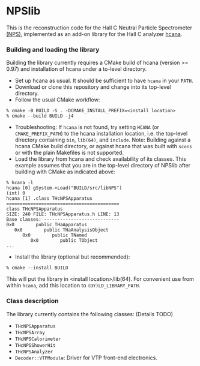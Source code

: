 # NPSlib

This is the reconstruction code for the Hall C Neutral Particle Spectrometer [(NPS)](https://wiki.jlab.org/cuawiki/index.php/Main_Page), implemented as an add-on library for the Hall C analyzer [hcana](https://github.com/JeffersonLab/hcana).

### Building and loading the library

Building the library currently requires a CMake build of hcana (version >= 0.97) and installation of hcana under a to-level directory.

* Set up hcana as usual. It should be sufficient to have `hcana` in your `PATH`. 
* Download or clone this repository and change into its top-level directory.
* Follow the usual CMake workflow:

```
% cmake -B BUILD -S . -DCMAKE_INSTALL_PREFIX=<install location>
% cmake --build BUILD -j4
```
* Troubleshooting: If `hcana` is not found, try setting `HCANA` (or `CMAKE_PREFIX_PATH`) to the hcana installation location, i.e. the top-level directory containing `bin`, `lib(64)`, and `include`. Note: Building against a hcana CMake build directory, or against hcana that was built with `scons` or with the plain Makefiles is not supported.
* Load the library from hcana and check availability of its classes. This example assumes that you are in the top-level directory of NPSlib after building with CMake as indicated above:

```
% hcana -l
hcana [0] gSystem->Load("BUILD/src/libNPS")
(int) 0
hcana [1] .class THcNPSApparatus
==========================================
class THcNPSApparatus
SIZE: 240 FILE: THcNPSApparatus.h LINE: 13
Base classes: ----------------------------
0x0        public THaApparatus
   0x0        public THaAnalysisObject
      0x0        public TNamed
         0x0        public TObject
...
```
* Install the library (optional but recommended):

```
% cmake --install BUILD
```
This will put the library in \<install location\>/lib(64). For convenient use from within `hcana`, add this location to `(DY)LD_LIBRARY_PATH`.

### Class description

The library currently contains the following classes: (Details TODO)

* `THcNPSApparatus`
* `THcNPSArray`
* `THcNPSCalorimeter`
* `THcNPSShowerHit`
* `THcNPSAnalyzer`
* `Decoder::VTPModule`: Driver for VTP front-end electronics.

